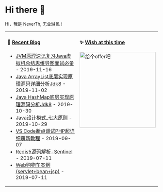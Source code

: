 # Hi there 👋
Hi，我是 NeverTh, 无业游民！

<table>
<tr>
<td valign="top" width="60%">
  
#### 🐢 <a href="https://github.com/neverth" target="_blank">Recent Blog</a>
* <a href='http://www.cnblogs.com/neverth/p/11874458.html' target='_blank'>JVM原理速记复习Java虚拟机总结思维导图面试必备</a> - 2019-11-16
* <a href='http://www.cnblogs.com/neverth/p/11786048.html' target='_blank'>Java ArrayList底层实现原理源码详细分析Jdk8</a> - 2019-11-02
* <a href='http://www.cnblogs.com/neverth/p/11781491.html' target='_blank'>Java HashMap底层实现原理源码分析Jdk8</a> - 2019-10-30
* <a href='http://www.cnblogs.com/neverth/p/11760931.html' target='_blank'>Java设计模式_七大原则</a> - 2019-10-29
* <a href='http://www.cnblogs.com/neverth/p/11760932.html' target='_blank'>VS Code断点调试PHP超详细萌新教程</a> - 2019-09-07
* <a href='http://www.cnblogs.com/neverth/p/11760933.html' target='_blank'>Redis5源码解析-Sentinel</a> - 2019-07-11
* <a href='http://www.cnblogs.com/neverth/p/11760934.html' target='_blank'>Web购物车案例(servlet+bean+jsp)</a> - 2019-07-11

</td>

<td valign="top" width="40%">
  
#### ✨ <a href="https://github.com/neverth" target="_blank">Wish at this time</a>
<img src='https://images.cnblogs.com/cnblogs_com/neverth/1813018/o_2007240513492018022511492424.gif' alt='给个offer吧' width="250"/>

</td>
</tr>
</table>

